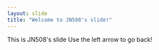 ```yaml
---
layout: slide
title: "Welcome to JN508's slide!"
---
```

This is JN508's slide
Use the left arrow to go back!

